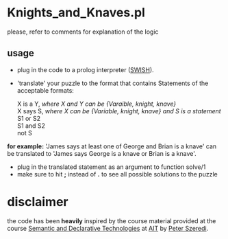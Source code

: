 # Knights_and_Knaves.pl
please, refer to comments for explanation of the logic

## usage
* plug in the code to a prolog interpreter ([SWISH]()).
* 'translate' your puzzle to the format that contains Statements of the acceptable formats:

	X is a Y, 	*where X and Y can be {Varaible, knight, knave}*<br/>
	X says S, 	*where X can be {Variable, knight, knave} and S is a statement*<br/>
	S1 or S2	<br/>
	S1 and S2	<br/>
	not S		<br/>

**for example:** 'James says at least one of George and Brian is a knave' can be translated to 'James says George is a knave or Brian is a knave'.

* plug in the translated statement as an argument to function solve/1
* make sure to hit **;** instead of **.** to see all possible solutions to the puzzle

# disclaimer
the code has been **heavily** inspired by the course material provided at the course [Semantic and Declarative Technologies](http://cs.bme.hu/~szeredi/ait/) at [AIT](https://www.ait-budapest.com/) by [Peter Szeredi](http://cs.bme.hu/~szeredi/).
